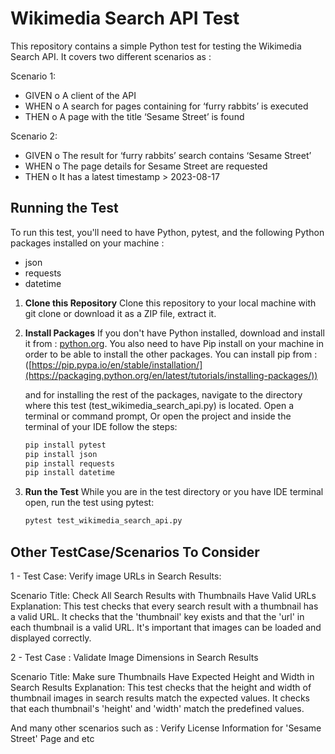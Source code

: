 # Wikimedia Search API Test

This repository contains a simple Python test for testing the Wikimedia Search API. It covers two different scenarios as : 

Scenario 1:
- GIVEN
o A client of the API
- WHEN
o A search for pages containing for ‘furry rabbits’ is executed
- THEN
o A page with the title ‘Sesame Street’ is found


Scenario 2:
- GIVEN
o The result for ‘furry rabbits’ search contains ‘Sesame Street’
- WHEN
o The page details for Sesame Street are requested
- THEN
o It has a latest timestamp > 2023-08-17




## Running the Test

To run this test, you'll need to have Python, pytest, and the following Python packages installed on your machine : 

- json
- requests
- datetime

1. **Clone this Repository**
     Clone this repository to your local machine with git clone or download it as a ZIP file, extract it.

2. **Install Packages**
   If you don't have Python installed, download and install it from : [python.org](https://www.python.org/downloads/).
     You also need to have Pip install on your machine in order to be able to install the other packages. You can install pip from : ([https://pip.pypa.io/en/stable/installation/](https://packaging.python.org/en/latest/tutorials/installing-packages/))

   and for installing the rest of the packages, navigate to the directory where this test (test_wikimedia_search_api.py) is located. Open a terminal or command prompt, Or open the project and inside the terminal of your IDE follow the steps:

   ```bash
   pip install pytest
   pip install json
   pip install requests
   pip install datetime


4. **Run the Test**
   While you are in the test directory or you have IDE terminal open,  run the test using pytest:

   ```bash
   pytest test_wikimedia_search_api.py

## Other TestCase/Scenarios To Consider

   1 - Test Case: Verify image URLs in Search Results: 

   Scenario Title: Check All Search Results with Thumbnails Have Valid URLs
   Explanation: This test checks that every search result with a thumbnail has a valid URL. It checks that the 'thumbnail' key exists and that the 'url' in each thumbnail is a valid URL. It's important  that images can be loaded and displayed correctly.

   2 - Test Case : Validate Image Dimensions in Search Results
   
   Scenario Title: Make sure Thumbnails Have Expected Height and Width in Search Results
   Explanation: This test checks that the height and width of thumbnail images in search results match the expected values. It checks that each thumbnail's 'height' and 'width' match the predefined values.

And many other scenarios such as : Verify License Information for 'Sesame Street' Page  and etc 

   


  

